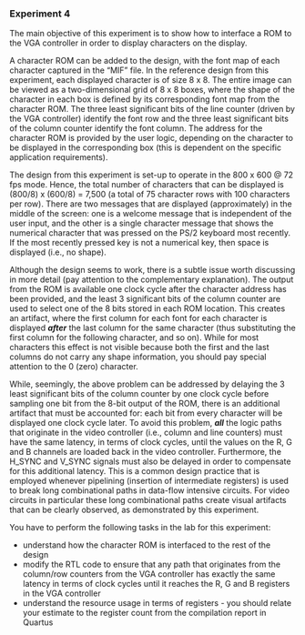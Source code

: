 ### Experiment 4

The main objective of this experiment is to show how to interface a ROM to the VGA controller in order to display characters on the display.

A character ROM can be added to the design, with the font map of each character captured in the “MIF” file. In the reference design from this experiment, each displayed character is of size 8 x 8. The entire image can be viewed as a two-dimensional grid of 8 x 8 boxes, where the shape of the character in each box is defined by its corresponding font map from the character ROM. The three least significant bits of the line counter (driven by the VGA controller) identify the font row and the three least significant bits of the column counter identify the font column. The address for the character ROM is provided by the user logic, depending on the character to be displayed in the corresponding box (this is dependent on the specific application requirements).

The design from this experiment is set-up to operate in the 800 x 600 @ 72 fps mode. Hence, the total number of characters that can be displayed is (800/8) x (600/8) = 7,500 (a total of 75 character rows with 100 characters per row). There are two messages that are displayed (approximately) in the middle of the screen: one is a welcome message that is independent of the user input, and the other is a single character message that shows the numerical character that was pressed on the PS/2 keyboard most recently. If the most recently pressed key is not a numerical key, then space is displayed (i.e., no shape).

Although the design seems to work, there is a subtle issue worth discussing in more detail (pay attention to the complementary explanation). The output from the ROM is available one clock cycle after the character address has been provided, and the least 3 significant bits of the column counter are used to select one of the 8 bits stored in each ROM location. This creates an artifact, where the first column for each font for each character is displayed __*after*__ the last column for the same character (thus substituting the first column for the following character, and so on). While for most characters this effect is not visible because both the first and the last columns do not carry any shape information, you should pay special attention to the 0 (zero) character. 

While, seemingly, the above problem can be addressed by delaying the 3 least significant bits of the column counter by one clock cycle before sampling one bit from the 8-bit output of the ROM, there is an additional artifact that must be accounted for: each bit from every character will be displayed one clock cycle later. To avoid this problem, __*all*__ the logic paths that originate in the video controller (i.e., column and line counters) must have the same latency, in terms of clock cycles, until the values on the R, G and B channels are loaded back in the video controller. Furthermore, the H\_SYNC and V\_SYNC signals must also be delayed in order to compensate for this additional latency. This is a common design practice that is employed whenever pipelining (insertion of intermediate registers) is used to break long combinational paths in data-flow intensive circuits. For video circuits in particular these long combinational paths create visual artifacts that can be clearly observed, as demonstrated by this experiment.

You have to perform the following tasks in the lab for this experiment:

* understand how the character ROM is interfaced to the rest of the design
* modify the RTL code to ensure that any path that originates from the column/row counters from the VGA controller has exactly the same latency in terms of clock cycles until it reaches the R, G and B registers in the VGA controller
* understand the resource usage in terms of registers - you should relate your estimate to the register count from the compilation report in Quartus
